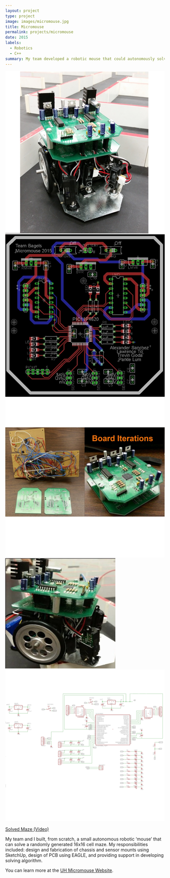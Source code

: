 ```yaml
---
layout: project
type: project
image: images/micromouse.jpg
title: Micromouse
permalink: projects/micromouse
date: 2015
labels:
  - Robotics
  - C++
summary: My team developed a robotic mouse that could autonomously solve a randomly generated 16 x 16 maze.
---
```


<div class="ui small rounded images">
  <img class="ui image" src="../images/MicroMouse1.jpg">
  <img class="ui image" src="../images/MM2.jpg"> 
  <img class="ui image" src="../images/MM3.jpg"> 
  <img class="ui image" src="../images/MM4.jpg"> 
  <img class="ui image" src="../images/MM6.png"> 
</div>

[Solved Maze (Video)](https://drive.google.com/file/d/0B3oLXv5IVIObTzNlUmdYRlhxdDA/view?usp=sharing)


My team and I built, from scratch, a small autonomous robotic ‘mouse’ that can solve a randomly generated 16x16 cell maze. My responsibilities included: design and fabrication of chassis and sensor mounts using SketchUp, design of PCB using EAGLE, and providing support in developing solving algorithm. 

You can learn more at the [UH Micromouse Website](http://www-ee.eng.hawaii.edu/~mmouse/about.html).



